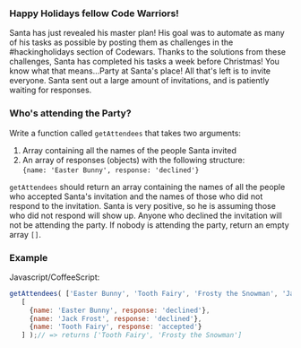 ### Happy Holidays fellow Code Warriors!
Santa has just revealed his master plan! His goal was to automate as many of his tasks as possible by posting them as challenges in the #hackingholidays section of Codewars. Thanks to the solutions from these challenges, Santa has completed his tasks a week before Christmas! You know what that means...Party at Santa's place! All that's left is to invite everyone. Santa sent out a large amount of invitations, and is patiently waiting for responses.

### Who's attending the Party?
Write a function called `getAttendees` that takes two arguments:

1. Array containing all the names of the people Santa invited
2. An array of responses (objects) with the following structure: \
`{name: 'Easter Bunny', response: 'declined'}`

`getAttendees` should return an array containing the names of all the people who accepted Santa's invitation and the names of those who did not respond to the invitation. Santa is very positive, so he is assuming those who did not respond will show up. Anyone who declined the invitation will not be attending the party. If nobody is attending the party, return an empty array `[]`.

### Example

Javascript/CoffeeScript:

```javascript
getAttendees( ['Easter Bunny', 'Tooth Fairy', 'Frosty the Snowman', 'Jack Frost'] ,
   [ 
     {name: 'Easter Bunny', response: 'declined'}, 
     {name: 'Jack Frost', response: 'declined'}, 
     {name: 'Tooth Fairy', response: 'accepted'} 
   ] );// => returns ['Tooth Fairy', 'Frosty the Snowman']
```
